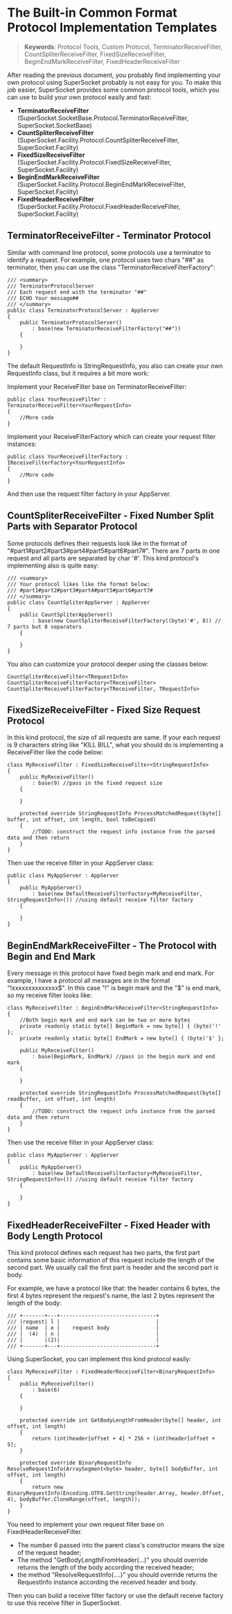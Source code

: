 # The Built-in Common Format Protocol Implementation Templates

> __Keywords__: Protocol Tools, Custom Protocol, TerminatorReceiveFilter, CountSpliterReceiveFilter, FixedSizeReceiveFilter, BeginEndMarkReceiveFilter, FixedHeaderReceiveFilter

After reading the previous document, you probably find implementing your own protocol using SuperSocket probably is not easy for you. To make this job easier, SuperSocket provides some common protocol tools, which you can use to build your own protocol easily and fast:

* **TerminatorReceiveFilter** (SuperSocket.SocketBase.Protocol.TerminatorReceiveFilter, SuperSocket.SocketBase)
* **CountSpliterReceiveFilter** (SuperSocket.Facility.Protocol.CountSpliterReceiveFilter, SuperSocket.Facility)
* **FixedSizeReceiveFilter** (SuperSocket.Facility.Protocol.FixedSizeReceiveFilter, SuperSocket.Facility)
* **BeginEndMarkReceiveFilter** (SuperSocket.Facility.Protocol.BeginEndMarkReceiveFilter, SuperSocket.Facility)
* **FixedHeaderReceiveFilter** (SuperSocket.Facility.Protocol.FixedHeaderReceiveFilter, SuperSocket.Facility)

## TerminatorReceiveFilter - Terminator Protocol

Similar with command line protocol, some protocols use a terminator to identify a request.
For example, one protocol uses two chars "##" as terminator, then you can use the class "TerminatorReceiveFilterFactory":

    /// <summary>
    /// TerminatorProtocolServer
    /// Each request end with the terminator "##"
    /// ECHO Your message##
    /// </summary>
    public class TerminatorProtocolServer : AppServer
    {
        public TerminatorProtocolServer()
            : base(new TerminatorReceiveFilterFactory("##"))
        {
                
        }
    }

The default RequestInfo is StringRequestInfo, you also can create your own RequestInfo class, but it requires a bit more work:

Implement your ReceiveFilter base on TerminatorReceiveFilter:

    public class YourReceiveFilter : TerminatorReceiveFilter<YourRequestInfo>
    {
        //More code
    }

Implement your ReceiveFilterFactory which can create your request filter instances:

    public class YourReceiveFilterFactory : IReceiveFilterFactory<YourRequestInfo>
    {
        //More code
    }

And then use the request filter factory in your AppServer.


## CountSpliterReceiveFilter - Fixed Number Split Parts with Separator Protocol

Some protocols defines their requests look like in the format of "#part1#part2#part3#part4#part5#part6#part7#". There are 7 parts in one request and all parts are separated by char '#'. This kind protocol's implementing also is quite easy:
        
    /// <summary>
    /// Your protocol likes like the format below:
    /// #part1#part2#part3#part4#part5#part6#part7#
    /// </summary>
    public class CountSpliterAppServer : AppServer
    {
        public CountSpliterAppServer()
            : base(new CountSpliterReceiveFilterFactory((byte)'#', 8)) // 7 parts but 8 separators
        {
            
        }
    }

You also can customize your protocol deeper using the classes below:

    CountSpliterReceiveFilter<TRequestInfo>
    CountSpliterReceiveFilterFactory<TReceiveFilter>
    CountSpliterReceiveFilterFactory<TReceiveFilter, TRequestInfo>

## FixedSizeReceiveFilter - Fixed Size Request Protocol

In this kind protocol, the size of all requests are same. If your each request is 9 characters string like "KILL BILL", what you should do is implementing a ReceiveFilter like the code below:

    class MyReceiveFilter : FixedSizeReceiveFilter<StringRequestInfo>
	{
	    public MyReceiveFilter()
	        : base(9) //pass in the fixed request size
	    {
	
	    }
	
	    protected override StringRequestInfo ProcessMatchedRequest(byte[] buffer, int offset, int length, bool toBeCopied)
	    {
	        //TODO: construct the request info instance from the parsed data and then return
	    }
	}


Then use the receive filter in your AppServer class:

    public class MyAppServer : AppServer
    {
        public MyAppServer()
            : base(new DefaultReceiveFilterFactory<MyReceiveFilter, StringRequestInfo>()) //using default receive filter factory
        {
            
        }
    }


## BeginEndMarkReceiveFilter - The Protocol with Begin and End Mark

Every message in this protocol have fixed begin mark and end mark. For example, I have a protocol all messages are in the format "!xxxxxxxxxxxxxx$". In this case "!" is begin mark and the "$" is end mark, so my receive filter looks like:

    class MyReceiveFilter : BeginEndMarkReceiveFilter<StringRequestInfo>
    {
        //Both begin mark and end mark can be two or more bytes
        private readonly static byte[] BeginMark = new byte[] { (byte)'!' };
        private readonly static byte[] EndMark = new byte[] { (byte)'$' };

        public MyReceiveFilter()
            : base(BeginMark, EndMark) //pass in the begin mark and end mark
        {

        }

        protected override StringRequestInfo ProcessMatchedRequest(byte[] readBuffer, int offset, int length)
        {
            //TODO: construct the request info instance from the parsed data and then return
        }
    }

Then use the receive filter in your AppServer class:

    public class MyAppServer : AppServer
    {
        public MyAppServer()
            : base(new DefaultReceiveFilterFactory<MyReceiveFilter, StringRequestInfo>()) //using default receive filter factory
        {
            
        }
    }

## FixedHeaderReceiveFilter - Fixed Header with Body Length Protocol

This kind protocol defines each request has two parts, the first part contains some basic information of this request include the length of the second part. We usually call the first part is header and the second part is body.

For example, we have a protocol like that: the header contains 6 bytes, the first 4 bytes represent the request's name, the last 2 bytes represent the length of the body:

    /// +-------+---+-------------------------------+
    /// |request| l |                               |
    /// | name  | e |    request body               |
    /// |  (4)  | n |                               |
    /// |       |(2)|                               |
    /// +-------+---+-------------------------------+

Using SuperSocket, you can implement this kind protocol easily:

    class MyReceiveFilter : FixedHeaderReceiveFilter<BinaryRequestInfo>
    {
        public MyReceiveFilter()
            : base(6)
        {

        }

        protected override int GetBodyLengthFromHeader(byte[] header, int offset, int length)
        {
            return (int)header[offset + 4] * 256 + (int)header[offset + 5];
        }

        protected override BinaryRequestInfo ResolveRequestInfo(ArraySegment<byte> header, byte[] bodyBuffer, int offset, int length)
        {
            return new BinaryRequestInfo(Encoding.UTF8.GetString(header.Array, header.Offset, 4), bodyBuffer.CloneRange(offset, length));
        }
    }


You need to implement your own request filter base on FixedHeaderReceiveFilter<TRequestInfo>.

* The number 6 passed into the parent class's constructor means the size of the request header;
* The method "GetBodyLengthFromHeader(...)" you should override returns the length of the body according the received header;
* the method "ResolveRequestInfo(....)" you should override returns the RequestInfo instance according the received header and body.

Then you can build a receive filter factory or use the default receive factory to use this receive filter in SuperSocket.